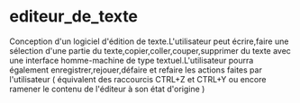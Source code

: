 # editeur_de_texte

Conception d'un logiciel d'édition de texte.L'utilisateur peut écrire,faire une sélection d'une partie du texte,copier,coller,couper,supprimer du texte 
avec une interface homme-machine de type textuel.L'utilisateur pourra également enregistrer,rejouer,défaire et refaire les actions faites par l'utilisateur 
( équivalent des raccourcis CTRL+Z et CTRL+Y ou encore ramener le contenu de l'éditeur à son état d'origine )
